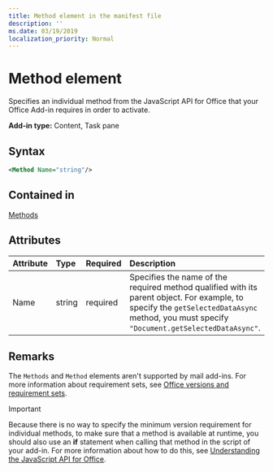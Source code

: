 ```yaml
---
title: Method element in the manifest file
description: ''
ms.date: 03/19/2019
localization_priority: Normal
---
```


# Method element

Specifies an individual method from the JavaScript API for Office that your Office Add-in requires in order to activate.

**Add-in type:** Content, Task pane

## Syntax

```XML
<Method Name="string"/>
```

## Contained in

[Methods](methods.md)

## Attributes

|**Attribute**|**Type**|**Required**|**Description**|
|:-----|:-----|:-----|:-----|
|Name|string|required|Specifies the name of the required method qualified with its parent object. For example, to specify the `getSelectedDataAsync` method, you must specify `"Document.getSelectedDataAsync"`.|

## Remarks

The `Methods` and `Method` elements aren't supported by mail add-ins. For more information about requirement sets, see [Office versions and requirement sets](/office/dev/add-ins/develop/office-versions-and-requirement-sets).

> [!IMPORTANT] 
> Because there is no way to specify the minimum version requirement for individual methods, to make sure that a method is available at runtime, you should also use an **if** statement when calling that method in the script of your add-in. For more information about how to do this, see [Understanding the JavaScript API for Office](/office/dev/add-ins/develop/understanding-the-javascript-api-for-office).

